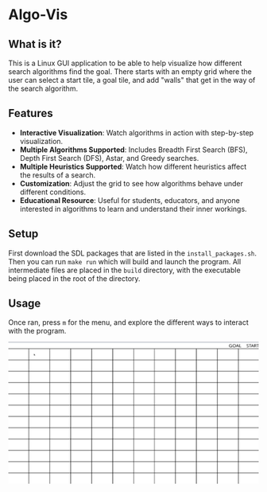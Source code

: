 # Algo-Vis

## What is it?
This is a Linux GUI application to be able to help visualize how different search algorithms find the goal. There starts with an empty grid where the user can select a start tile, a goal tile, and add "walls" that get in the way of the search algorithm.

## Features

- **Interactive Visualization**: Watch algorithms in action with step-by-step visualization.
- **Multiple Algorithms Supported**: Includes Breadth First Search (BFS), Depth First Search (DFS), Astar, and Greedy searches.
-  **Multiple Heuristics Supported**: Watch how different heuristics affect the results of a search.
- **Customization**: Adjust the grid to see how algorithms behave under different conditions.
- **Educational Resource**: Useful for students, educators, and anyone interested in algorithms to learn and understand their inner workings.

## Setup
First download the SDL packages that are listed in the `install_packages.sh`. Then you can run `make run` which will build and launch the program. All intermediate files are placed in the `build` directory, with the executable being placed in the root of the directory. 

## Usage
Once ran, press `m` for the menu, and explore the different ways to interact with the program.


![Algo-Vis usage](https://github.com/Binary141/Algo-Vis/blob/main/images/Algo-vis-example.gif)

